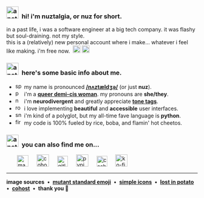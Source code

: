 <h3>
<picture><img src="https://user-images.githubusercontent.com/95021853/206089954-8e3bfcd2-65f0-48d3-90da-48d24f717356.png" title="a potato holding a purple heart emoji" width=32></picture>&ensp;hi! i'm nuztalgia, or nuz for short.
</h3>

in a past life, i was a software engineer at a big tech company. it was flashy
but soul-draining. not my style.<br>this is a (relatively) new personal account
where i make... whatever i feel like making. i'm free now.&nbsp;
<picture><img src="https://user-images.githubusercontent.com/95021853/206105636-2eafded0-b47d-4ab0-9bda-8bd9ebab09e7.svg" title="relaxed smiley" width=20></picture>
<picture><img src="https://user-images.githubusercontent.com/95021853/206105632-c284d0aa-a3ee-475a-bf91-1cf41a43c32c.svg" title="cup of a hot beverage" width=20></picture>

<h3>
<picture><img src="https://user-images.githubusercontent.com/95021853/206090006-e281b927-f434-4df0-8aa8-ed7d65a0ff4d.png" title="a potato wrapped in an orange blanket"  width=32></picture>&ensp;here's some basic info about me.
</h3>

<!-- prettier-ignore -->
- <picture><img src="https://user-images.githubusercontent.com/95021853/206105805-11115d2a-be8c-4dca-a972-c94df49a2c74.svg" title="speech bubble" width=16></picture>&ensp;my name is pronounced [**/nʌztældʒə/**](http://ipa-reader.xyz/?text=n%CA%8Czt%C3%A6ld%CA%92%C9%99&voice=Kimberly) (or just **nuz**).
- <picture><img src="https://user-images.githubusercontent.com/95021853/206105875-f22d2113-4585-4272-b967-d4394d1a81a7.svg" title="pansexual flag" width=16></picture>&ensp;i'm a [**queer demi-cis woman**](https://en.pronouns.page/@nuztalgia). my pronouns are **she/they**.
- <picture><img src="https://user-images.githubusercontent.com/95021853/206105934-a2920785-9b90-4167-ba61-fdd72f794bcc.svg" title="neurodiversity symbol" width=16></picture>&ensp;i'm **neurodivergent** and greatly appreciate [**tone tags**](https://tonetags.carrd.co/).
- <picture><img src="https://user-images.githubusercontent.com/95021853/206389466-0fe25bca-71dd-4aa1-9aa2-b5205261d701.svg" title="rose" width=16></picture>&ensp;i love implementing **beautiful** and **accessible** user interfaces.
- <picture><img src="https://user-images.githubusercontent.com/95021853/206106127-6aab8a87-a4ed-446a-9ee0-3bdd1febd52d.svg" title="snake" width=16></picture>&ensp;i'm kind of a polyglot, but my all-time fave language is **python**.
- <picture><img src="https://user-images.githubusercontent.com/95021853/206106013-00fa2717-94c8-4626-97cc-1c86d68804c3.svg" title="fire" width=16></picture>&ensp;my code is 100% fueled by rice, boba, and flamin' hot cheetos.

<h3>
<picture><img src="https://user-images.githubusercontent.com/95021853/206097184-f175cfb8-c78b-48c6-93d8-6d3e256fb930.png" title="a potato holding a magnifying glass"  width=32></picture>&ensp;you can also find me on...
</h3>

&emsp;&emsp;<a href="https://cutie.city/@nuz" rel="me"><img src="https://user-images.githubusercontent.com/95021853/206097533-0c04d7a5-c377-4795-9d3d-029cf8605b9f.svg" title="mastodon" width=30></a>
&emsp;
<a href="https://cohost.org/nuz" rel="me"><img src="https://user-images.githubusercontent.com/95021853/206100065-c4e6c121-23ad-4f9e-a986-d0610e28d5af.svg" title="cohost" width=32></a>
&emsp;
<a href="https://gitlab.com/nuztalgia" rel="me"><img src="https://user-images.githubusercontent.com/95021853/206099185-645eba22-f2da-4691-878f-25017baf1263.svg" title="gitlab" width=28></a>
&emsp;
<a href="https://pypi.org/user/nuztalgia/" rel="me"><img src="https://user-images.githubusercontent.com/95021853/206101659-ec29381b-f5a9-4541-b823-052e645e17b8.svg" title="pypi" width=32></a>
&emsp;
<a href="https://cash.app/$nuztalgia" rel="me"><img src="https://user-images.githubusercontent.com/95021853/206389598-715b5759-fef6-4941-9f2c-024e3a1ccff3.svg" title="cash app" width=28></a>
&emsp;
<a href="https://ko-fi.com/nuztalgia" rel="me"><img src="https://user-images.githubusercontent.com/95021853/206099427-f0e9facb-9927-424b-803f-1478e3545726.svg" title="ko-fi" width=32></a>

---

<!-- prettier-ignore -->
**image sources**&ensp;•&ensp;[**mutant standard emoji**](https://mutant.tech/)&ensp;•&ensp;[**simple icons**](https://simpleicons.org/)&ensp;•&ensp;[**lost in potato**](https://discord.gg/tato)&ensp;•&ensp;[**cohost**](https://cohost.org/)&ensp;•&ensp;**thank you 💜**
